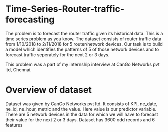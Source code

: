 # Time-Series-Router-traffic-forecasting
The problem is to forecast the router traffic given its historical data. This is a time series problem as you know. The dataset consists of router traffic data from 1/10/2018 to 2/11/2018 for 5 router/network devices. Our task is to build a model which identifies the patterns of 5 of those network devices and to forecast traffic seperately for the next 2 or 3 days. 

This problem was a part of my internship interview at CanGo Networks pvt ltd, Chennai.

# Overview of dataset
Dataset was given by CanGo Networks pvt ltd. It consists of KPI, ne_date, ne_id, ne_hour, metric and the value. Here value is our predictor variable. There are 5 network devices in the data for which we will have to forecast their value for the next 2 or 3 days. Dataset has 3600 odd records and 6 features
